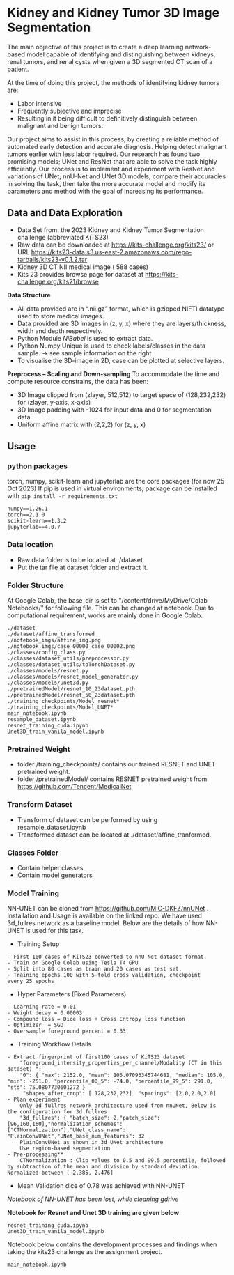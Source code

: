 # Kidney and Kidney Tumor 3D Image Segmentation
The main objective of this project is to create a deep learning network-based model capable of identifying 
and distinguishing between kidneys, renal tumors, and renal cysts when given a 3D segmented CT scan of a patient.

At the time of doing this project, the methods of identifying kidney tumors are:
- Labor intensive
- Frequently subjective and imprecise
- Resulting in it being difficult to definitively distinguish between malignant and benign tumors.

Our project aims to assist in this process, by creating a reliable method of automated early detection and accurate diagnosis. Helping detect malignant tumors earlier with less labor required.
Our research has found two promising models; UNet and ResNet that are able to solve the task highly efficiently. Our process is to implement and experiment with ResNet and variations of UNet; nnU-Net and UNet 3D models, compare their accuracies in solving the task, then take the more accurate model and modify its parameters and method with the goal of increasing its performance.


## Data and Data Exploration
- Data Set from: the 2023 Kidney and Kidney Tumor Segmentation challenge (abbreviated KiTS23)
- Raw data can be downloaded at https://kits-challenge.org/kits23/ or URL https://kits23-data.s3.us-east-2.amazonaws.com/repo-tarballs/kits23-v0.1.2.tar
- Kidney 3D CT NII medical image ( 588 cases)
- Kits 23 provides browse page for dataset at https://kits-challenge.org/kits21/browse

**Data Structure**
- All data provided are in “.nii.gz” format, which is gzipped NIFTI datatype used to store medical images. 
- Data provided are 3D images in (z, y, x) where they are layers/thickness, width and depth respectively. 
- Python Module *NiBabel* is used to extract data.
- Python Numpy Unique is used to check labels/classes in the data sample. -> see sample information on the right
- To visualise the 3D-image in 2D, case can be plotted at selective layers.

**Preprocess – Scaling and Down-sampling**
To accommodate the time and compute resource constrains, the data has been:
- 3D Image clipped from (zlayer, 512,512) to target space of (128,232,232) for (zlayer, y-axis, x-axis)
- 3D Image padding with -1024 for input data and 0 for segmentation data.
- Uniform affine matrix with (2,2,2) for (z, y, x)

## Usage

### python packages 
torch, numpy, scikit-learn and jupyterlab are the core packages (for now 25 Oct 2023)
If pip is used in virtual environments, package can be installed with `pip install -r requirements.txt` 
```
numpy==1.26.1
torch==2.1.0
scikit-learn==1.3.2
jupyterlab==4.0.7
```

### Data location
- Raw data folder is to be located at ./dataset
- Put the tar file at dataset folder and extract it.

### Folder Structure
At Google Colab, the base_dir is set to "/content/drive/MyDrive/Colab Notebooks/" for following file. This can be changed at notebook. Due to computational requirement, works are mainly done in Google Colab.

```
./dataset
./dataset/affine_transformed
./notebook_imgs/affine_img.png
./notebook_imgs/case_00000_case_00002.png
./classes/config_class.py
./classes/dataset_utils/preprocessor.py
./classes/dataset_utils/toTorchDataset.py
./classes/models/resnet.py
./classes/models/resnet_model_generator.py
./classes/models/unet3d.py
./pretrainedModel/resnet_10_23dataset.pth
./pretrainedModel/resnet_50_23dataset.pth
./training_checkpoints/Model_resnet*
./training_checkpoints/Model_UNET*
main_notebook.ipynb
resample_dataset.ipynb
resnet_training_cuda.ipynb
Unet3D_train_vanila_model.ipynb
```

### Pretrained Weight
- folder /training_checkpoints/ contains our trained RESNET and UNET pretrained weight. 
- folder /pretrainedModel/ contains RESNET pretrained weight from https://github.com/Tencent/MedicalNet

### Transform Dataset
- Transform of dataset can be performed by using resample_dataset.ipynb
- Transformed dataset can be located at ./dataset/affine_tranformed.

### Classes Folder
- Contain helper classes
- Contain model generators

### Model Training

NN-UNET can be cloned from https://github.com/MIC-DKFZ/nnUNet . Installation and Usage is available on the linked repo. We have used 3d_fullres network as a baseline model. 
Below are the details of how NN-UNET is used for this task. 
- Training Setup
```
- First 100 cases of KiTS23 converted to nnU-Net dataset format.
- Train on Google Colab using Tesla T4 GPU
- Split into 80 cases as train and 20 cases as test set.
- Training epochs 100 with 5-fold cross validation, checkpoint every 25 epochs

```
- Hyper Parameters (Fixed Parameters)
```
- Learning rate = 0.01
- Weight decay = 0.00003
- Compound loss = Dice loss + Cross Entropy loss function
- Optimizer  = SGD
- Oversample foreground percent = 0.33
```
- Training Workflow Details
```
- Extract fingerprint of first100 cases of KiTS23 dataset
    "foreground_intensity_properties_per_channel/Modality (CT in this dataset) ": 
    "0": { "max": 2152.0, "mean": 105.07093345744681, "median": 105.0, "min": -251.0, "percentile_00_5": -74.0, "percentile_99_5": 291.0, "std": 75.0807730601272 }
     "shapes_after_crop": [ 128,232,232]  "spacings": [2.0,2.0,2.0] 
- Plan experiment
    Only 3d fullres network architecture used from nnUNet, Below is the configuration for 3d fullres
    "3d_fullres": { "batch_size": 2,"patch_size": [96,160,160],"normalization_schemes":["CTNormalization"],"UNet_class_name": "PlainConvUNet","UNet_base_num_features": 32
    PlainConvUNet as shown in 3d UNet architecture
    Use region-based segmentation
- Pre-processing**
    CTNormalization : Clip values to 0.5 and 99.5 percentile, followed by subtraction of the mean and division by standard deviation. Normalized between [-2.385, 2.476] 
```
- Mean Validation dice of 0.78 was achieved with NN-UNET

*Notebook of NN-UNET has been lost, while cleaning gdrive*

**Notebook for Resnet and Unet 3D training are given below**
```
resnet_training_cuda.ipynb
Unet3D_train_vanila_model.ipynb

```

Notebook below contains the development processes and findings when taking the kits23 challenge as the assignment project.
```
main_notebook.ipynb
```
